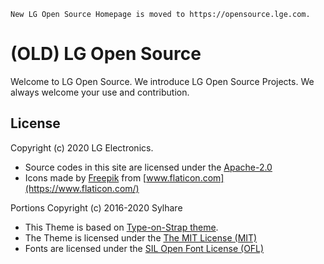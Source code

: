```
New LG Open Source Homepage is moved to https://opensource.lge.com.
```

(OLD) LG Open Source
=========================
Welcome to LG Open Source. We introduce LG Open Source Projects. We always welcome your use and contribution.


## License
Copyright (c) 2020 LG Electronics.
- Source codes in this site are licensed under the [Apache-2.0](https://www.apache.org/licenses/LICENSE-2.0)
- Icons made by [Freepik](https://www.flaticon.com/authors/freepik) from [www.flaticon.com](https://www.flaticon.com/)

Portions Copyright (c) 2016-2020 Sylhare
- This Theme is based on [Type-on-Strap theme](https://github.com/sylhare/Type-on-Strap).
- The Theme is licensed under the [The MIT License (MIT)](https://raw.githubusercontent.com/Sylhare/Type-on-Strap/master/LICENSE)
- Fonts are licensed under the [SIL Open Font License (OFL)](https://scripts.sil.org/cms/scripts/page.php?site_id=nrsi&id=OFL)


